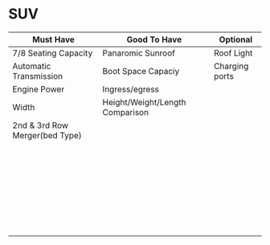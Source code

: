 # SUV

| Must Have | Good To Have | Optional |
| --- | --- | --- |
| 7/8 Seating Capacity  | Panaromic Sunroof | Roof  Light   |
| Automatic Transmission  | Boot Space Capaciy | Charging ports  |
| Engine Power | Ingress/egress|   |
| Width| Height/Weight/Length Comparison |   |
| 2nd & 3rd Row Merger(bed Type) |  |   |
|  |  |   |
|  |  |   |
|  |  |   |
|  |  |   |
|  |  |   |
|  |  |   |
|  |  |   |
|  |  |   |
|  |  |   |
|  |  |   |
|  |  |   |
|  |  |   |
|  |  |   |
|  |  |   |
|  |  |   |
|  |  |   |
|  |  |   |
|  |  |   |
|  |  |   |
|  |  |   |
|  |  |   |
|  |  |   |
|  |  |   |
|  |  |   |
|  |  |   |
|  |  |   |
|  |  |   |
|  |  |   |
|  |  |   |
|  |  |   |
|  |  |   |


